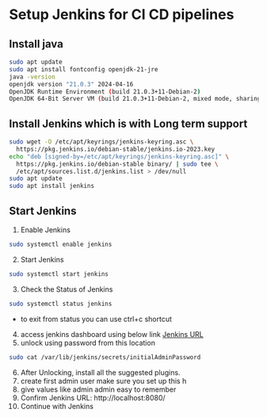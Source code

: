 # Setup Jenkins for CI CD pipelines

## Install java

```bash
sudo apt update
sudo apt install fontconfig openjdk-21-jre
java -version
openjdk version "21.0.3" 2024-04-16
OpenJDK Runtime Environment (build 21.0.3+11-Debian-2)
OpenJDK 64-Bit Server VM (build 21.0.3+11-Debian-2, mixed mode, sharing)
```

## Install Jenkins which is with Long term support

```bash
sudo wget -O /etc/apt/keyrings/jenkins-keyring.asc \
  https://pkg.jenkins.io/debian-stable/jenkins.io-2023.key
echo "deb [signed-by=/etc/apt/keyrings/jenkins-keyring.asc]" \
  https://pkg.jenkins.io/debian-stable binary/ | sudo tee \
  /etc/apt/sources.list.d/jenkins.list > /dev/null
sudo apt update
sudo apt install jenkins
```

## Start Jenkins

1. Enable Jenkins
```bash
sudo systemctl enable jenkins
```
2. Start Jenkins
```bash
sudo systemctl start jenkins
```
3. Check the Status of Jenkins
```bash
sudo systemctl status jenkins
```
- to exit from status you can use ctrl+c shortcut
4. access jenkins dashboard using below link
[Jenkins URL](http://localhost:8080/)
5. unlock using password from this location
```bash
sudo cat /var/lib/jenkins/secrets/initialAdminPassword
```
6. After Unlocking, install all the suggested plugins.
7. create first admin user make sure you set up this h 
8. give values like admin admin easy to remember
9. Confirm Jenkins URL: http://localhost:8080/
10. Continue with Jenkins